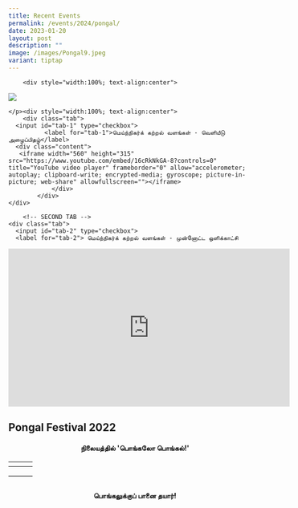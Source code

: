 ```yaml
---
title: Recent Events
permalink: /events/2024/pongal/
date: 2023-01-20
layout: post
description: ""
image: /images/Pongal9.jpeg
variant: tiptap
---
```

<style>
      .button {
        background-color: #1a3d6e;
						  font-family: arial, sans-serif;
        border: none;
        color: white;
        padding: 20px 34px;
        text-align: center;
        text-decoration: none;
        display: inline-block;
        font-weight: 700;
        margin: 4px 2px;
        cursor: pointer;
      }
    </style>
  <style>
				   .tab, .tab * {
      font-family: arial, sans-serif;
      box-sizing: border-box;
    }
    .tab { max-width:950px; }
    
    .tab input { display: none; }
    
  
    .tab label {
   
      position: relative; 
      display: block;
      width: 100%;
      margin-top: 10px;
      padding: 10px;
     
   
      font-weight: 700;
      color: #fff;
      background: #1a3d6e;
      cursor: pointer;
    }
    

    .tab .content {
      background: #fff;
      overflow: hidden;
      transition: max-height 0.3s;
      max-height: 0;
    }
    .tab .content p { padding: 10px; }
    
  
    .tab input:checked ~ .content { max-height: 100vh; }
    
  
    .tab label::after {
   
      display: block;  
      content: "\25b6";
     
    
      position: absolute;
      right: 10px; top: 10px;
     
   
      transition: all 0.4s;
    }
     
   
    .tab input:checked ~ label::after { transform: rotate(90deg); }
	</style>


		<div style="width:100%; text-align:center">
  <img src="https://raw.githubusercontent.com/isomerpages/moe-uptlc/staging/images/VR%20Launch.png">
				<p style="text-align:&nbsp;center">


	</p><div style="width:100%; text-align:center">
	    <div class="tab">
      <input id="tab-1" type="checkbox">
		      <label for="tab-1">மெய்ந்நிகர்க் கற்றல் வளங்கள் - வெளியீடு அழைப்பிதழ்</label>
      <div class="content">
       <iframe width="560" height="315" src="https://www.youtube.com/embed/16cRkNkGA-8?controls=0" title="YouTube video player" frameborder="0" allow="accelerometer; autoplay; clipboard-write; encrypted-media; gyroscope; picture-in-picture; web-share" allowfullscreen=""></iframe>
				</div>
			</div>
    </div>
	
        <!-- SECOND TAB -->
    <div class="tab">
      <input id="tab-2" type="checkbox">
      <label for="tab-2"> மெய்ந்நிகர்க் கற்றல் வளங்கள் - முன்னோட்ட ஒளிக்காட்சி 
</label>
      <div class="content">
       <iframe width="560" height="315" src="https://www.youtube.com/embed/U76qL4jOq1Q?controls=0" title="YouTube video player" frameborder="0" allow="accelerometer; autoplay; clipboard-write; encrypted-media; gyroscope; picture-in-picture; web-share" allowfullscreen=""></iframe>
    </div>
				</div>
			
<h2 id="pongal-festival-2022">Pongal Festival 2022</h2>
<h4 id="-center-center-"><strong><center>நிலையத்தில் 'பொங்கலோ பொங்கல்!'</center></strong></h4>
<table>
<thead>
<tr>
<th></th>
<th></th>
<th></th>
</tr>
</thead>
<tbody>
<tr>
<td><img src="/images/Pongal1.jpeg" alt=""></td>
<td><img src="/images/Pongal2.jpeg" alt=""></td>
<td><img src="/images/Pongal3.jpeg" alt=""></td>
</tr>
<tr>
<td><img src="/images/Pongal4.jpeg" alt=""></td>
<td><img src="/images/Pongal5.jpeg" alt=""></td>
<td><img src="/images/Pongal6.jpeg" alt=""></td>
</tr>
<tr>
<td><img src="/images/Pongal7.jpeg" alt=""></td>
<td><img src="/images/Pongal8.jpeg" alt=""></td>
<td><img src="/images/Pongal9.jpeg" alt=""></td>
</tr>
</tbody>
</table>
<p><img src="/images/Pongal10.jpeg" alt=""></p>
<p><strong></strong></p><center><strong>பொங்கலுக்குப் பானை தயார்!</strong></center><p></p>
</div>